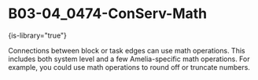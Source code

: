 # B03-04_0474-ConServ-Math

{is-library="true"}

<snippet id="B03-04_0474-ConServ-Math_snippet">



Connections between block or task edges can use math operations. This includes both system level and a few Amelia-specific math operations. For example, you could use math operations to round off or truncate numbers.


</snippet>